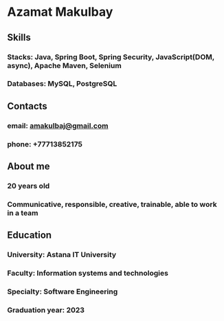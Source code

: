 # Azamat Makulbay

## Skills
### Stacks: Java, Spring Boot, Spring Security, JavaScript(DOM, async), Apache Maven, Selenium
### Databases: MySQL, PostgreSQL

## Contacts
### email: amakulbaj@gmail.com
### phone: +77713852175

## About me
### 20 years old
### Communicative, responsible, creative, trainable, able to work in a team

## Education
### University: Astana IT University
### Faculty: Information systems and technologies
### Specialty: Software Engineering
### Graduation year: 2023
